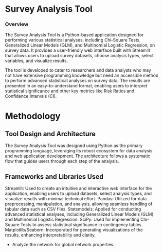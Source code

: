 <h1>Survey Analysis Tool</h1>
<h3> Overview </h3>
<p1>The Survey Analysis Tool is a Python-based application designed for performing various statistical analyses,
  including Chi-Square Tests, Generalized Linear Models (GLM), and Multinomial Logistic Regression, on survey data.
  It provides a user-friendly web interface built with Streamlit that allows users 
  to upload survey datasets, choose analysis types, select variables, and visualize results.</p1>

<p>The tool is developed to cater to researchers and data analysts who may not have extensive programming
knowledge but need an accessible method to perform advanced statistical analyses on survey data. The results 
are presented in an easy-to-understand format, enabling users to interpret statistical significance and other key metrics like Risk Ratios and Confidence 
Intervals (CI). </p1>
<h1>Methodology</h1>
<h2>Tool Design and Architecture</h2>
<p>The Survey Analysis Tool was designed using Python as the primary programming language, leveraging its robust ecosystem for data analysis and web application development. The architecture follows a systematic flow that guides users through each step of the analysis.</p>
<h2>Frameworks and Libraries Used </h2>
Streamlit: Used to create an intuitive and interactive web interface for the application, enabling users to upload datasets, select analysis types, and visualize results with minimal technical effort.
Pandas: Utilized for data preprocessing, manipulation, and analysis, allowing seamless handling of tabular data such as CSV files.
Statsmodels: Applied for conducting advanced statistical analyses, including Generalized Linear Models (GLM) and Multinomial Logistic Regression.
SciPy: Used for implementing Chi-Square Tests to assess statistical significance in contingency tables.
Matplotlib/Seaborn: Incorporated for generating visualizations of the results, enhancing interpretability and clarity.
<ul>
  <li>Analyze the network for global network properties.</li>
